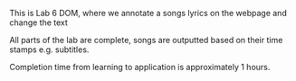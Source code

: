 This is Lab 6 DOM, where we annotate a songs lyrics on the webpage and change the text

All parts of the lab are complete, songs are outputted based on their time stamps e.g. subtitles.

Completion time from learning to application is approximately 1 hours.
